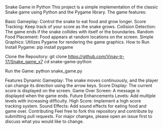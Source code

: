 Snake Game in Python
This project is a simple implementation of the classic Snake game using Python and the Pygame library. The game features:

Basic Gameplay: Control the snake to eat food and grow longer.
Score Tracking: Keep track of your score as the snake grows.
Collision Detection: The game ends if the snake collides with itself or the boundaries.
Random Food Placement: Food appears at random locations on the screen.
Simple Graphics: Utilizes Pygame for rendering the game graphics.
How to Run
Install Pygame:
pip install pygame

Clone the Repository:
git clone https://github.com/Vinay-tr-17/Snake_game_x7
cd snake-game-python

Run the Game:
python snake_game.py

Features
Dynamic Gameplay: The snake moves continuously, and the player can change its direction using the arrow keys.
Score Display: The current score is displayed on the screen.
Game Over Screen: A message is displayed when the game ends.
Future Enhancements
Levels: Add multiple levels with increasing difficulty.
High Score: Implement a high score tracking system.
Sound Effects: Add sound effects for eating food and game over.
Contributing
Feel free to fork this repository and contribute by submitting pull requests. For major changes, please open an issue first to discuss what you would like to change.
